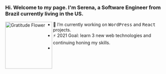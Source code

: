 ### Hi. Welcome to my page. I'm Serena, a Software Engineer from Brazil currently living in the US. 
<img alt="Gratitude Flower" src="https://emojis.slackmojis.com/emojis/images/1588108758/8792/fb-thankful.png?1588108758" width="150px" height="150px" align="left" /> 

- 🔭 I’m currently working on <kbd>WordPress</kbd> and <kbd>React</kbd> projects.
- ⚡ 2021 Goal: learn 3 new web technologies and continuing honing my skills. 
- 

<!--
![GitHub commit activity](https://img.shields.io/github/commit-activity/w/scatteredsky/quote-of-the-day?color=green&label=GH%20Commit%20Activity&style=for-the-badge)
-->
